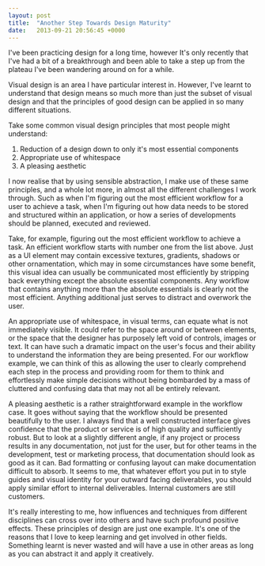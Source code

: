 ```yaml
---
layout: post
title:  "Another Step Towards Design Maturity"
date:   2013-09-21 20:56:45 +0000
---
```


I've been practicing design for a long time, however It's only recently that I've had a bit of a breakthrough and been able to take a step up from the plateau I've been wandering around on for a while.

Visual design is an area I have particular interest in. However, I've learnt to understand that design means so much more than just the subset of visual design and that the principles of good design can be applied in so many different situations.

Take some common visual design principles that most people might understand:

1. Reduction of a design down to only it's most essential components
2. Appropriate use of whitespace
3. A pleasing aesthetic

I now realise that by using sensible abstraction, I make use of these same principles, and a whole lot more, in almost all the different challenges I work through. Such as when I'm figuring out the most efficient workflow for a user to achieve a task, when I'm figuring out how data needs to be stored and structured within an application, or how a series of developments should be planned, executed and reviewed.

Take, for example, figuring out the most efficient workflow to achieve a task. An efficient workflow starts with number one from the list above. Just as a UI element may contain excessive textures, gradients, shadows or other ornamentation, which may in some circumstances have some benefit, this visual idea can usually be communicated most efficiently by stripping back everything except the absolute essential components. Any workflow that contains anything more than the absolute essentials is clearly not the most efficient. Anything additional just serves to distract and overwork the user.

An appropriate use of whitespace, in visual terms, can equate what is not immediately visible. It could refer to the space around or between elements, or the space that the designer has purposely left void of controls, images or text. It can have such a dramatic impact on the user's focus and their ability to understand the information they are being presented. For our workflow example, we can think of this as allowing the user to clearly comprehend each step in the process and providing room for them to think and effortlessly make simple decisions without being bombarded by a mass of cluttered and confusing data that may not all be entirely relevant.

A pleasing aesthetic is a rather straightforward example in the workflow case. It goes without saying that the workflow should be presented beautifully to the user. I always find that a well constructed interface gives confidence that the product or service is of high quality and sufficiently robust. But to look at a slightly different angle, if any project or process results in any documentation, not just for the user, but for other teams in the development, test or marketing process, that documentation should look as good as it can. Bad formatting or confusing layout can make documentation difficult to absorb.  It seems to me, that whatever effort you put in to style guides and visual identity for your outward facing deliverables, you should apply similar effort to internal deliverables. Internal customers are still customers.

It's really interesting to me, how influences and techniques from different disciplines can cross over into others and have such profound positive effects. These principles of design are just one example. It's one of the reasons that I love to keep learning and get involved in other fields. Something learnt is never wasted and will have a use in other areas as long as you can abstract it and apply it creatively.
